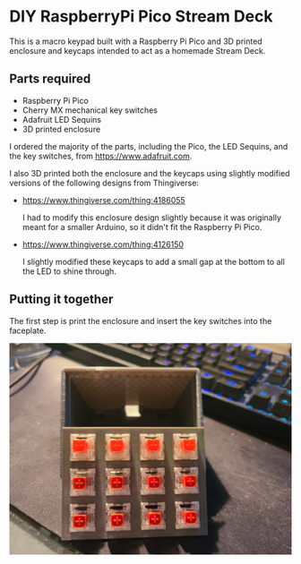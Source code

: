 # DIY RaspberryPi Pico Stream Deck

This is a macro keypad built with a Raspberry Pi Pico and 3D printed enclosure and keycaps intended to act as a homemade Stream Deck.

## Parts required

* Raspberry Pi Pico
* Cherry MX mechanical key switches
* Adafruit LED Sequins
* 3D printed enclosure

I ordered the majority of the parts, including the Pico, the LED Sequins, and the key switches, from https://www.adafruit.com.

I also 3D printed both the enclosure and the keycaps using slightly modified versions of the following designs from Thingiverse:

* https://www.thingiverse.com/thing:4186055

  I had to modify this enclosure design slightly because it was originally meant for a smaller Arduino, so it didn't fit the Raspberry Pi Pico.
  
* https://www.thingiverse.com/thing:4126150

  I slightly modified these keycaps to add a small gap at the bottom to all the LED to shine through.
  
## Putting it together

The first step is print the enclosure and insert the key switches into the faceplate.

![switches_in_faceplate.jpg](switches_in_faceplate.jpg)

